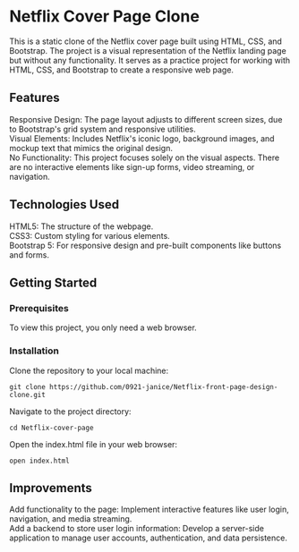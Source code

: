 # Netflix Cover Page Clone
This is a static clone of the Netflix cover page built using HTML, CSS, and Bootstrap. The project is a visual representation of the Netflix landing page but without any functionality. It serves as a practice project for working with HTML, CSS, and Bootstrap to create a responsive web page.

## Features
Responsive Design: The page layout adjusts to different screen sizes, due to Bootstrap's grid system and responsive utilities.<br/>
Visual Elements: Includes Netflix's iconic logo, background images, and mockup text that mimics the original design.<br/>
No Functionality: This project focuses solely on the visual aspects. There are no interactive elements like sign-up forms, video streaming, or navigation.
## Technologies Used
HTML5: The structure of the webpage.<br/>
CSS3: Custom styling for various elements.<br/>
Bootstrap 5: For responsive design and pre-built components like buttons and forms.<br/>
## Getting Started
### Prerequisites
To view this project, you only need a web browser.

### Installation
Clone the repository to your local machine:
```
git clone https://github.com/0921-janice/Netflix-front-page-design-clone.git
```
Navigate to the project directory:

```
cd Netflix-cover-page
```

Open the index.html file in your web browser:
```
open index.html
```

## Improvements
Add functionality to the page: Implement interactive features like user login, navigation, and media streaming.<br/>
Add a backend to store user login information: Develop a server-side application to manage user accounts, authentication, and data persistence.<br/>
